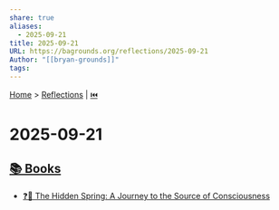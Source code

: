 ```yaml
---
share: true
aliases:
  - 2025-09-21
title: 2025-09-21
URL: https://bagrounds.org/reflections/2025-09-21
Author: "[[bryan-grounds]]"
tags:
---
```

[Home](../index.md) > [Reflections](./index.md) | [⏮️](./2025-09-20.md)  
# 2025-09-21  
## [📚 Books](../books/index.md)  
- [❓🧠 The Hidden Spring: A Journey to the Source of Consciousness](../books/the-hidden-spring-a-journey-to-the-source-of-consciousness.md)